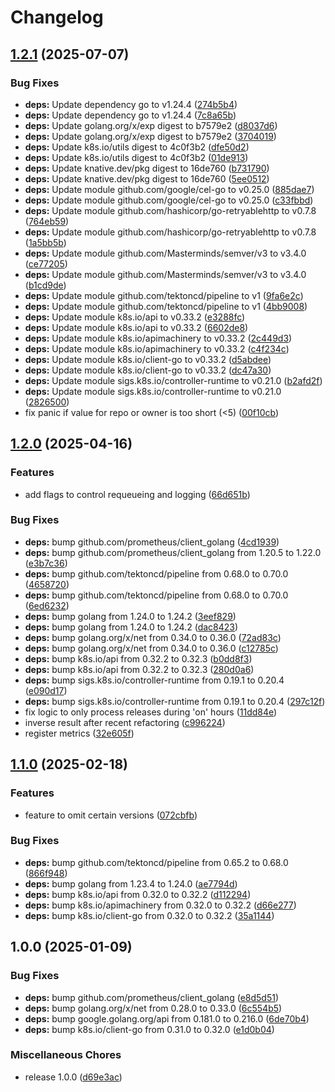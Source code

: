 # Changelog

## [1.2.1](https://github.com/soerenschneider/gollum/compare/v1.2.0...v1.2.1) (2025-07-07)


### Bug Fixes

* **deps:** Update dependency go to v1.24.4 ([274b5b4](https://github.com/soerenschneider/gollum/commit/274b5b46d20f821bd907a9a57738c48d488c67e3))
* **deps:** Update dependency go to v1.24.4 ([7c8a65b](https://github.com/soerenschneider/gollum/commit/7c8a65b4ac34b20e8fc4e2ae90a6ad540ab65671))
* **deps:** Update golang.org/x/exp digest to b7579e2 ([d8037d6](https://github.com/soerenschneider/gollum/commit/d8037d659204dd3b4ef5bb16dd245a7376500ebf))
* **deps:** Update golang.org/x/exp digest to b7579e2 ([3704019](https://github.com/soerenschneider/gollum/commit/370401984b924081a09470f3299f07159375e787))
* **deps:** Update k8s.io/utils digest to 4c0f3b2 ([dfe50d2](https://github.com/soerenschneider/gollum/commit/dfe50d2dbfdf932355d91224cc1c4fd7a95cda88))
* **deps:** Update k8s.io/utils digest to 4c0f3b2 ([01de913](https://github.com/soerenschneider/gollum/commit/01de913284d6a699a883ea1c2f7332b098044085))
* **deps:** Update knative.dev/pkg digest to 16de760 ([b731790](https://github.com/soerenschneider/gollum/commit/b731790f59aa8620285efd428575c0122ba4a84e))
* **deps:** Update knative.dev/pkg digest to 16de760 ([5ee0512](https://github.com/soerenschneider/gollum/commit/5ee05123c15f1dc7b5f0cf99d32e51c93e20cdcd))
* **deps:** Update module github.com/google/cel-go to v0.25.0 ([885dae7](https://github.com/soerenschneider/gollum/commit/885dae719a52bd35d89c3dc6c27e3bdb4ec1229b))
* **deps:** Update module github.com/google/cel-go to v0.25.0 ([c33fbbd](https://github.com/soerenschneider/gollum/commit/c33fbbdeaa4d154c110a4218621fdc19f55236ec))
* **deps:** Update module github.com/hashicorp/go-retryablehttp to v0.7.8 ([764eb59](https://github.com/soerenschneider/gollum/commit/764eb5960b197482353a8e10863ed2db947736ec))
* **deps:** Update module github.com/hashicorp/go-retryablehttp to v0.7.8 ([1a5bb5b](https://github.com/soerenschneider/gollum/commit/1a5bb5bf5a714aa4af41629e555a977b1c0c2d96))
* **deps:** Update module github.com/Masterminds/semver/v3 to v3.4.0 ([ce77205](https://github.com/soerenschneider/gollum/commit/ce7720564af9f1081f61f8f99c60e4af096229a8))
* **deps:** Update module github.com/Masterminds/semver/v3 to v3.4.0 ([b1cd9de](https://github.com/soerenschneider/gollum/commit/b1cd9deeaff4afc84c7b6c0bce5c699145aaf8c1))
* **deps:** Update module github.com/tektoncd/pipeline to v1 ([9fa6e2c](https://github.com/soerenschneider/gollum/commit/9fa6e2cee0f0fe6979b0b889b5bc6d1a9257e2c5))
* **deps:** Update module github.com/tektoncd/pipeline to v1 ([4bb9008](https://github.com/soerenschneider/gollum/commit/4bb9008d8492fb39b3e560969224334b71c22d8e))
* **deps:** Update module k8s.io/api to v0.33.2 ([e3288fc](https://github.com/soerenschneider/gollum/commit/e3288fc4e65d2d208f0a36ccea6e64d9b9fe4cdb))
* **deps:** Update module k8s.io/api to v0.33.2 ([6602de8](https://github.com/soerenschneider/gollum/commit/6602de89b45778b41879072445017befa028c2f0))
* **deps:** Update module k8s.io/apimachinery to v0.33.2 ([2c449d3](https://github.com/soerenschneider/gollum/commit/2c449d30bdf7b6f71613ef55d292fcdf5a710366))
* **deps:** Update module k8s.io/apimachinery to v0.33.2 ([c4f234c](https://github.com/soerenschneider/gollum/commit/c4f234c44edb6275932a54990ffc91a7914ac475))
* **deps:** Update module k8s.io/client-go to v0.33.2 ([d5abdee](https://github.com/soerenschneider/gollum/commit/d5abdeea62ed955bc7934107f44d09aaa01d3f57))
* **deps:** Update module k8s.io/client-go to v0.33.2 ([dc47a30](https://github.com/soerenschneider/gollum/commit/dc47a30ca6e72579167b68a86430be18e5c246b7))
* **deps:** Update module sigs.k8s.io/controller-runtime to v0.21.0 ([b2afd2f](https://github.com/soerenschneider/gollum/commit/b2afd2f1cfb44cdfc14b5e7159cf6a49f0bde8ac))
* **deps:** Update module sigs.k8s.io/controller-runtime to v0.21.0 ([2826500](https://github.com/soerenschneider/gollum/commit/2826500431cf8f0a85f1f52856f1368934a01401))
* fix panic if value for repo or owner is too short (&lt;5) ([00f10cb](https://github.com/soerenschneider/gollum/commit/00f10cbfc5d303a7b36c32c591f38e4014a83ebf))

## [1.2.0](https://github.com/soerenschneider/gollum/compare/v1.1.0...v1.2.0) (2025-04-16)


### Features

* add flags to control requeueing and logging ([66d651b](https://github.com/soerenschneider/gollum/commit/66d651bc61a02e7ee65a2835a24c28d26d9103a9))


### Bug Fixes

* **deps:** bump github.com/prometheus/client_golang ([4cd1939](https://github.com/soerenschneider/gollum/commit/4cd1939aafc1dc925f66ee20d4a5958ad5021e83))
* **deps:** bump github.com/prometheus/client_golang from 1.20.5 to 1.22.0 ([e3b7c36](https://github.com/soerenschneider/gollum/commit/e3b7c367b7340f85becf4e7782f85be8bf7b7317))
* **deps:** bump github.com/tektoncd/pipeline from 0.68.0 to 0.70.0 ([4658720](https://github.com/soerenschneider/gollum/commit/4658720301b2ea8fe8c50371ee127fceb57f43f0))
* **deps:** bump github.com/tektoncd/pipeline from 0.68.0 to 0.70.0 ([6ed6232](https://github.com/soerenschneider/gollum/commit/6ed6232dc6817a97bc73c4552040bf0b5081d895))
* **deps:** bump golang from 1.24.0 to 1.24.2 ([3eef829](https://github.com/soerenschneider/gollum/commit/3eef8294e2ca35b933cd0d7cb02a9cee73f67124))
* **deps:** bump golang from 1.24.0 to 1.24.2 ([dac8423](https://github.com/soerenschneider/gollum/commit/dac84239c33557af49e7343f6bf818bf7633ae08))
* **deps:** bump golang.org/x/net from 0.34.0 to 0.36.0 ([72ad83c](https://github.com/soerenschneider/gollum/commit/72ad83c86959c19eef8bf4188d965f839d019179))
* **deps:** bump golang.org/x/net from 0.34.0 to 0.36.0 ([c12785c](https://github.com/soerenschneider/gollum/commit/c12785c5258b29fcef9b3b48f2ed3a37d541a183))
* **deps:** bump k8s.io/api from 0.32.2 to 0.32.3 ([b0dd8f3](https://github.com/soerenschneider/gollum/commit/b0dd8f3767a6d8adba8e9a23e246da5e6909da9b))
* **deps:** bump k8s.io/api from 0.32.2 to 0.32.3 ([280d0a6](https://github.com/soerenschneider/gollum/commit/280d0a6e345c050df1a4011e49eac65344e19dba))
* **deps:** bump sigs.k8s.io/controller-runtime from 0.19.1 to 0.20.4 ([e090d17](https://github.com/soerenschneider/gollum/commit/e090d1734b1f4d98f96d840bdc100615914846f4))
* **deps:** bump sigs.k8s.io/controller-runtime from 0.19.1 to 0.20.4 ([297c12f](https://github.com/soerenschneider/gollum/commit/297c12feab2d1eafd1e6a2ddead305f6a1c19a7e))
* fix logic to only process releases during 'on' hours ([11dd84e](https://github.com/soerenschneider/gollum/commit/11dd84e3f027924f1236e70cfc0b7c164734eee9))
* inverse result after recent refactoring ([c996224](https://github.com/soerenschneider/gollum/commit/c996224b781dd1fd49228ad681424367caed53ce))
* register metrics ([32e605f](https://github.com/soerenschneider/gollum/commit/32e605fa05aea1ab7870e7ae7a4215b862b29741))

## [1.1.0](https://github.com/soerenschneider/gollum/compare/v1.0.0...v1.1.0) (2025-02-18)


### Features

* feature to omit certain versions ([072cbfb](https://github.com/soerenschneider/gollum/commit/072cbfb70b097f79a0cb4ff56410dcadec208577))


### Bug Fixes

* **deps:** bump github.com/tektoncd/pipeline from 0.65.2 to 0.68.0 ([866f948](https://github.com/soerenschneider/gollum/commit/866f9487d0dc117b86037540e2ea0a4499baafe0))
* **deps:** bump golang from 1.23.4 to 1.24.0 ([ae7794d](https://github.com/soerenschneider/gollum/commit/ae7794dba6e6a004f55568f0a71e444365e3e122))
* **deps:** bump k8s.io/api from 0.32.0 to 0.32.2 ([d112294](https://github.com/soerenschneider/gollum/commit/d112294707356cf21326a9e8ea89e0bf94bb4523))
* **deps:** bump k8s.io/apimachinery from 0.32.0 to 0.32.2 ([d66e277](https://github.com/soerenschneider/gollum/commit/d66e277a64c86ab6a7ddb335162eda6da86e6cf5))
* **deps:** bump k8s.io/client-go from 0.32.0 to 0.32.2 ([35a1144](https://github.com/soerenschneider/gollum/commit/35a11445b720f5e22d38dc61ad5ac3fa82cb6174))

## 1.0.0 (2025-01-09)


### Bug Fixes

* **deps:** bump github.com/prometheus/client_golang ([e8d5d51](https://github.com/soerenschneider/gollum/commit/e8d5d51f972cc8a832151c79dd7e79d5e4f62fcc))
* **deps:** bump golang.org/x/net from 0.28.0 to 0.33.0 ([6c554b5](https://github.com/soerenschneider/gollum/commit/6c554b5474e97bcfaabd0b7f9e925bcff873caca))
* **deps:** bump google.golang.org/api from 0.181.0 to 0.216.0 ([6de70b4](https://github.com/soerenschneider/gollum/commit/6de70b4a932aedf542cff89d3b485f7c4b4eb554))
* **deps:** bump k8s.io/client-go from 0.31.0 to 0.32.0 ([e1d0b04](https://github.com/soerenschneider/gollum/commit/e1d0b043ce877c70bcec0f3f93e9891128a1f4d3))


### Miscellaneous Chores

* release 1.0.0 ([d69e3ac](https://github.com/soerenschneider/gollum/commit/d69e3ac54863803782b329e88519efacb9fae091))
